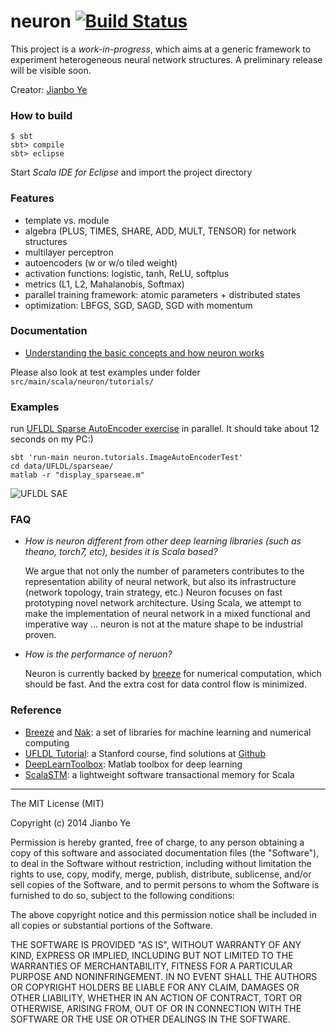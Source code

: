 
neuron [![Build Status](https://travis-ci.org/bobye/neuron.svg?branch=master)](https://travis-ci.org/bobye/neuron)
========

This project is a _work-in-progress_, which aims at a generic framework to experiment heterogeneous neural network structures. A preliminary release will be visible soon.

Creator: [Jianbo Ye](http://www.personal.psu.edu/jxy198)

### How to build

```
$ sbt
sbt> compile
sbt> eclipse
```
Start _Scala IDE for Eclipse_ and import the project directory

### Features
 - template vs. module
 - algebra (PLUS, TIMES, SHARE, ADD, MULT, TENSOR) for network structures
 - multilayer perceptron
 - autoencoders (w or w/o tiled weight)
 - activation functions: logistic, tanh, ReLU, softplus
 - metrics (L1, L2, Mahalanobis, Softmax)
 - parallel training framework: atomic parameters + distributed states
 - optimization: LBFGS, SGD, SAGD, SGD with momentum
 
### Documentation
- [Understanding the basic concepts and how neuron works](doc/basics.md)

Please also look at test examples under folder `src/main/scala/neuron/tutorials/`

### Examples

run [UFLDL Sparse AutoEncoder exercise](http://ufldl.stanford.edu/wiki/index.php/Exercise:Sparse_Autoencoder) in parallel. It should take about 12 seconds on my PC:) 

	sbt 'run-main neuron.tutorials.ImageAutoEncoderTest'
	cd data/UFLDL/sparseae/
	matlab -r "display_sparseae.m"

 ![UFLDL SAE](https://raw.githubusercontent.com/bobye/neuron/master/data/UFLDL/sparseae/results25.png)

### FAQ

- _How is neuron different from other deep learning libraries (such as theano, torch7, etc), besides it is Scala based?_

  We argue that not only the number of parameters contributes to the representation ability of neural network, but also its infrastructure (network topology, train strategy, etc.) Neuron focuses on fast prototyping novel network architecture. Using Scala, we attempt to make the implementation of neural network in a mixed functional and imperative way ... neuron is not at the mature shape to be industrial proven.

- _How is the performance of neruon?_

  Neuron is currently backed by [breeze](https://github.com/dlwh/breeze/) for numerical computation, which should be fast. And the extra cost for data control flow is minimized. 

### Reference
* [Breeze](https://github.com/scalanlp/breeze/) and [Nak](https://github.com/scalanlp/nak): a set of libraries for machine learning and numerical computing
* [UFLDL Tutorial](http://ufldl.stanford.edu/wiki/index.php/UFLDL_Tutorial): a Stanford course, find solutions at [Github](https://github.com/search?q=UFLDL+Tutorial)
* [DeepLearnToolbox](https://github.com/rasmusbergpalm/DeepLearnToolbox): Matlab toolbox for deep learning
* [ScalaSTM](http://nbronson.github.io/scala-stm/):  a lightweight software transactional memory for Scala 

----
The MIT License (MIT)

Copyright (c) 2014 Jianbo Ye

Permission is hereby granted, free of charge, to any person obtaining a copy
of this software and associated documentation files (the "Software"), to deal
in the Software without restriction, including without limitation the rights
to use, copy, modify, merge, publish, distribute, sublicense, and/or sell
copies of the Software, and to permit persons to whom the Software is
furnished to do so, subject to the following conditions:

The above copyright notice and this permission notice shall be included in
all copies or substantial portions of the Software.

THE SOFTWARE IS PROVIDED "AS IS", WITHOUT WARRANTY OF ANY KIND, EXPRESS OR
IMPLIED, INCLUDING BUT NOT LIMITED TO THE WARRANTIES OF MERCHANTABILITY,
FITNESS FOR A PARTICULAR PURPOSE AND NONINFRINGEMENT. IN NO EVENT SHALL THE
AUTHORS OR COPYRIGHT HOLDERS BE LIABLE FOR ANY CLAIM, DAMAGES OR OTHER
LIABILITY, WHETHER IN AN ACTION OF CONTRACT, TORT OR OTHERWISE, ARISING FROM,
OUT OF OR IN CONNECTION WITH THE SOFTWARE OR THE USE OR OTHER DEALINGS IN
THE SOFTWARE.
